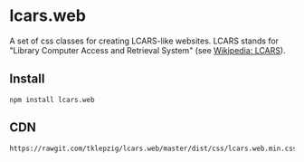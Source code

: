 # lcars.web

A set of css classes for creating LCARS-like websites.
LCARS stands for "Library Computer Access and Retrieval System" (see [Wikipedia: LCARS](https://en.wikipedia.org/wiki/LCARS)).

## Install

~~~
npm install lcars.web
~~~

## CDN

~~~
https://rawgit.com/tklepzig/lcars.web/master/dist/css/lcars.web.min.css
~~~
